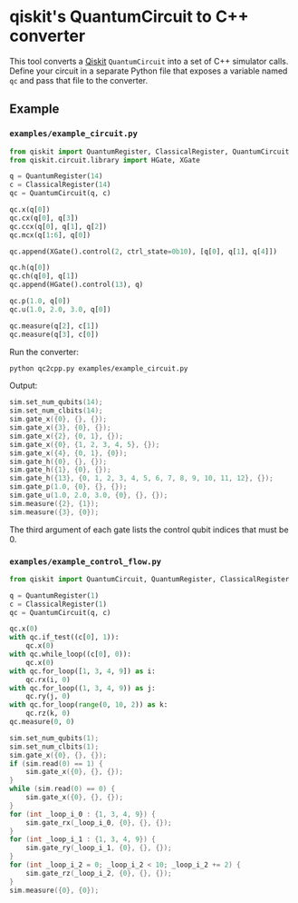 # qiskit's QuantumCircuit to C++ converter

This tool converts a [Qiskit](https://qiskit.org/) ``QuantumCircuit`` into a set
of C++ simulator calls.  Define your circuit in a separate Python file that
exposes a variable named ``qc`` and pass that file to the converter.

## Example

### `examples/example_circuit.py`

```python
from qiskit import QuantumRegister, ClassicalRegister, QuantumCircuit
from qiskit.circuit.library import HGate, XGate

q = QuantumRegister(14)
c = ClassicalRegister(14)
qc = QuantumCircuit(q, c)

qc.x(q[0])
qc.cx(q[0], q[3])
qc.ccx(q[0], q[1], q[2])
qc.mcx(q[1:6], q[0])

qc.append(XGate().control(2, ctrl_state=0b10), [q[0], q[1], q[4]])

qc.h(q[0])
qc.ch(q[0], q[1])
qc.append(HGate().control(13), q)

qc.p(1.0, q[0])
qc.u(1.0, 2.0, 3.0, q[0])

qc.measure(q[2], c[1])
qc.measure(q[3], c[0])
```

Run the converter:

```bash
python qc2cpp.py examples/example_circuit.py
```

Output:

```c++
sim.set_num_qubits(14);
sim.set_num_clbits(14);
sim.gate_x({0}, {}, {});
sim.gate_x({3}, {0}, {});
sim.gate_x({2}, {0, 1}, {});
sim.gate_x({0}, {1, 2, 3, 4, 5}, {});
sim.gate_x({4}, {0, 1}, {0});
sim.gate_h({0}, {}, {});
sim.gate_h({1}, {0}, {});
sim.gate_h({13}, {0, 1, 2, 3, 4, 5, 6, 7, 8, 9, 10, 11, 12}, {});
sim.gate_p(1.0, {0}, {}, {});
sim.gate_u(1.0, 2.0, 3.0, {0}, {}, {});
sim.measure({2}, {1});
sim.measure({3}, {0});
```

The third argument of each gate lists the control qubit indices that must be 0.

### `examples/example_control_flow.py`

```python
from qiskit import QuantumCircuit, QuantumRegister, ClassicalRegister

q = QuantumRegister(1)
c = ClassicalRegister(1)
qc = QuantumCircuit(q, c)

qc.x(0)
with qc.if_test((c[0], 1)):
    qc.x(0)
with qc.while_loop((c[0], 0)):
    qc.x(0)
with qc.for_loop([1, 3, 4, 9]) as i:
    qc.rx(i, 0)
with qc.for_loop((1, 3, 4, 9)) as j:
    qc.ry(j, 0)
with qc.for_loop(range(0, 10, 2)) as k:
    qc.rz(k, 0)
qc.measure(0, 0)
```

```c++
sim.set_num_qubits(1);
sim.set_num_clbits(1);
sim.gate_x({0}, {}, {});
if (sim.read(0) == 1) {
    sim.gate_x({0}, {}, {});
}
while (sim.read(0) == 0) {
    sim.gate_x({0}, {}, {});
}
for (int _loop_i_0 : {1, 3, 4, 9}) {
    sim.gate_rx(_loop_i_0, {0}, {}, {});
}
for (int _loop_i_1 : {1, 3, 4, 9}) {
    sim.gate_ry(_loop_i_1, {0}, {}, {});
}
for (int _loop_i_2 = 0; _loop_i_2 < 10; _loop_i_2 += 2) {
    sim.gate_rz(_loop_i_2, {0}, {}, {});
}
sim.measure({0}, {0});
```